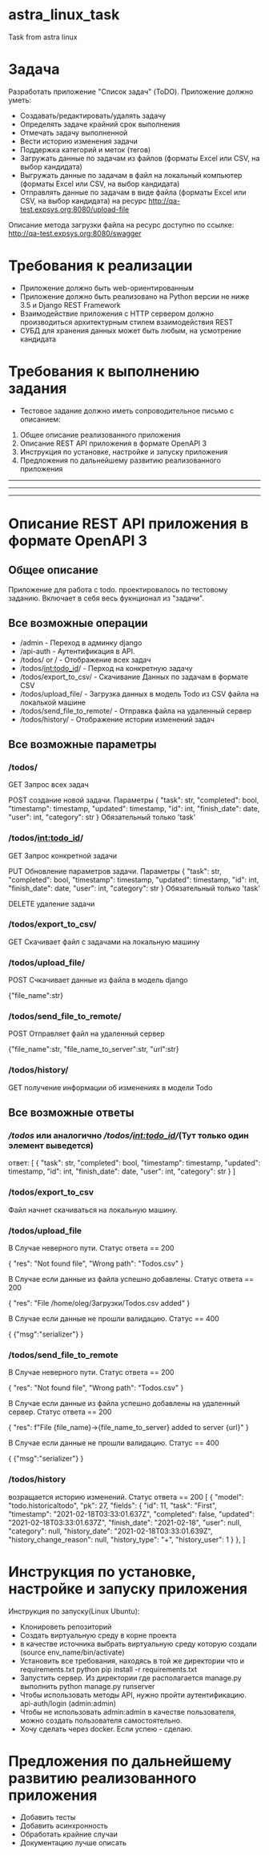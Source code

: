 # astra_linux_task
Task from astra linux
# Задача
Разработать приложение "Список задач" (ToDO).
Приложение должно уметь:
- Создавать/редактировать/удалять задачу
- Определять задаче крайний срок выполнения
- Отмечать задачу выполненной
- Вести историю изменения задачи
- Поддержка категорий и меток (тегов)
- Загружать данные по задачам из файлов (форматы Excel или CSV, на выбор кандидата)
- Выгружать данные по задачам в файл на локальный компьютер (форматы Excel или CSV, на выбор кандидата)
- Отправлять данные по задачам в виде файла (форматы Excel или CSV, на выбор кандидата) на ресурс http://qa-test.expsys.org:8080/upload-file

Описание метода загрузки файла на ресурс доступно по ссылке: http://qa-test.expsys.org:8080/swagger

# Требования к реализации
- Приложение должно быть web-ориентированным
- Приложение должно быть реализовано на Python версии не ниже 3.5 и Django REST Framework
- Взаимодействие приложения с HTTP сервером должно производиться архитектурным стилем взаимодействия REST
- СУБД для хранения данных может быть любым, на усмотрение кандидата

# Требования к выполнению задания
- Тестовое задание должно иметь сопроводительное письмо с описанием:
1. Общее описание реализованного приложения
2. Описание REST API приложения в формате OpenAPI 3
3. Инструкция по установке, настройке и запуску приложения
4. Предложения по дальнейшему развитию реализованного приложения
____
____
____
# Описание REST API приложения в формате OpenAPI 3
## Общее описание
Приложение для работа с todo. проектировалось по тестовому заданию. Включает в себя весь фукнционал из "задачи". 
## Все возможные операции
- /admin - Переход в админку django
- /api-auth - Аутентификация в API.
- /todos/ or / - Отображение всех задач
- /todos/<int:todo_id>/ - Перход на конкретную задачу
- /todos/export_to_csv/ - Скачивание Данных по задачам в формате CSV
- /todos/upload_file/ - Загрузка данных в модель Todo из CSV файла на локалькой машине
- /todos/send_file_to_remote/ - Отправка файла на удаленный сервер
- /todos/history/ - Отображение истории изменений задач
## Все возможные параметры
### /todos/ 

GET Запрос всех задач

POST создание новой задачи. Параметры {
        "task": str,
        "completed": bool,
        "timestamp": timestamp,
        "updated": timestamp,
        "id": int,
        "finish_date": date,
        "user": int,
        "category": str
}
Обязательный только 'task'
### /todos/<int:todo_id>/

GET Запрос конкретной задачи

PUT Обновление параметров задачи. Параметры {
        "task": str,
        "completed": bool,
        "timestamp": timestamp,
        "updated": timestamp,
        "id": int,
        "finish_date": date,
        "user": int,
        "category": str
}
Обязательный только 'task'

DELETE удаление задачи

### /todos/export_to_csv/

GET Скачивает файл с задачами на локальную машину

### /todos/upload_file/
POST Счкачивает данные из файла в модель django

{"file_name":str}

### /todos/send_file_to_remote/
POST Отправляет файл на удаленный сервер

{"file_name":str, "file_name_to_server":str, "url":str}

### /todos/history/
GET получение информации об изменениях в модели Todo

## Все возможные ответы
### */todos* или аналогично */todos/<int:todo_id>/*(Тут только один элемент выведется)
ответ:
[
{
        "task": str,
        "completed": bool,
        "timestamp": timestamp,
        "updated": timestamp,
        "id": int,
        "finish_date": date,
        "user": int,
        "category": str
}
]
### /todos/export_to_csv
Файл начнет скачиваться на локальную машину.


### /todos/upload_file
В Случае неверного пути. Статус ответа == 200

{
    "res": "Not found file",
    "Wrong path": "Todos.csv"
}

В Случае если данные из файла успешно добавлены. Статус ответа == 200

{
    "res": "File /home/oleg/Загрузки/Todos.csv added"
}

В Случае если данные не прошли валидацию. Статус == 400

{
    {"msg":"serializer"}
}

### /todos/send_file_to_remote
В Случае неверного пути. Статус ответа == 200

{
    "res": "Not found file",
    "Wrong path": "Todos.csv"
}

В Случае если данные из файла успешно добавлены на удаленный сервер. Статус ответа == 200

{
    "res": f"File {file_name}->{file_name_to_server} added to server {url}"
}

В Случае если данные не прошли валидацию. Статус == 400

{
    {"msg":"serializer"}
}

### /todos/history
возращается историю изменений. Статус ответа == 200
[
    {
        "model": "todo.historicaltodo",
        "pk": 27,
        "fields": {
            "id": 11,
            "task": "First",
            "timestamp": "2021-02-18T03:33:01.637Z",
            "completed": false,
            "updated": "2021-02-18T03:33:01.637Z",
            "finish_date": "2021-02-18",
            "user": null,
            "category": null,
            "history_date": "2021-02-18T03:33:01.639Z",
            "history_change_reason": null,
            "history_type": "+",
            "history_user": 1
        }
    },
 ]


# Инструкция по установке, настройке и запуску приложения
Инструкция по запуску(Linux Ubuntu):
- Клонироветь репозиторий
- Создать виртуальную среду в корне проекта
- в качестве источника выбрать виртуальную среду которую создали (source env_name/bin/activate)
- Установить все требования, находясь в той же директории что и requirements.txt  python pip install -r requirements.txt
- Запустить сервер. Из директории где располагается manage.py выполнить python manage.py runserver
- Чтобы использовать методы API, нужно пройти аутентификацию. api-auth/login (admin:admin) 
- Чтобы не использовать admin:admin в качестве пользователя, можно создать пользователя самостоятельно.
- Хочу сделать через docker. Если успею - сделаю.
# Предложения по дальнейшему развитию реализованного приложения
- Добавить тесты
- Добавить асинхронность
- Обработать крайние случаи
- Документацию лучше описать
